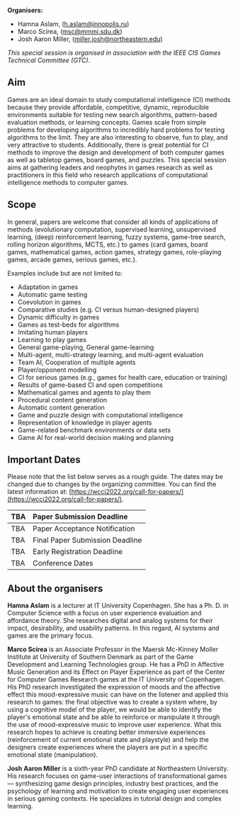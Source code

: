 **Organisers:**  
- Hamna Aslam, ([h.aslam@innopolis.ru](mailto:h.aslam@innopolis.ru))
- Marco Scirea, ([msc@mmmi.sdu.dk](mailto:msc@mmmi.sdu.dk))
- Josh Aaron Miller, ([miller.josh@northeastern.edu](mailto:miller.josh@northeastern.edu))


_This special session is organised in association with the IEEE CIS Games Technical Committee (GTC)._

## Aim

Games are an ideal domain to study computational intelligence (CI) methods because they provide affordable, competitive, dynamic, reproducible environments suitable for testing new search algorithms, pattern-based evaluation methods, or learning concepts. Games scale from simple problems for developing algorithms to incredibly hard problems for testing algorithms to the limit. They are also interesting to observe, fun to play, and very attractive to students. Additionally, there is great potential for CI methods to improve the design and development of both computer games as well as tabletop games, board games, and puzzles. This special session aims at gathering leaders and neophytes in games research as well as practitioners in this field who research applications of computational intelligence methods to computer games.


## Scope

In general, papers are welcome that consider all kinds of applications of methods (evolutionary computation, supervised learning, unsupervised learning, (deep) reinforcement learning, fuzzy systems, game-tree search, rolling horizon algorithms, MCTS, etc.) to games (card games, board games, mathematical games, action games, strategy games, role-playing games, arcade games, serious games, etc.).

Examples include but are not limited to:
- Adaptation in games
- Automatic game testing
- Coevolution in games
- Comparative studies (e.g. CI versus human-designed players)
- Dynamic difficulty in games
- Games as test-beds for algorithms
- Imitating human players
- Learning to play games
- General game-playing, General game-learning
- Multi-agent, multi-strategy learning, and multi-agent evaluation
- Team AI, Cooperation of multiple agents
- Player/opponent modelling
- CI for serious games (e.g., games for health care, education or training)
- Results of game-based CI and open competitions
- Mathematical games and agents to play them
- Procedural content generation
- Automatic content generation
- Game and puzzle design with computational intelligence
- Representation of knowledge in player agents
- Game-related benchmark environments or data sets
- Game AI for real-world decision making and planning

 
## Important Dates

Please note that the list below serves as a rough guide. The dates may be changed due to changes by the organizing committee. You can find the latest information at: [https://wcci2022.org/call-for-papers/](https://wcci2022.org/call-for-papers/).
	
| TBA                        | Paper Submission Deadline           |
| :------------------------- |:------------------------------------|
| TBA                        | Paper Acceptance Notification       |
| TBA                        | Final Paper Submission Deadline     |
| TBA                        | Early Registration Deadline         |
| TBA                        | Conference Dates                    |

## About the organisers

**Hamna Aslam** is a lecturer at IT University Copenhagen. She has a Ph. D. in Computer
Science with a focus on user experience evaluation and affordance theory. She researches
digital and analog systems for their impact, desirability, and usability patterns. In this regard, AI
systems and games are the primary focus.


**Marco Scirea** is an Associate Professor in the Maersk Mc-Kinney Moller Institute at University
of Southern Denmark as part of the Game Development and Learning Technologies group.
He has a PhD in Affective Music Generation and its Effect on Player Experience as part of the
Center for Computer Games Research games at the IT University of Copenhagen.
His PhD research investigated the expression of moods and the affective effect this
mood-expressive music can have on the listener and applied this research to games: the final
objective was to create a system where, by using a cognitive model of the player, we would be
able to identify the player's emotional state and be able to reinforce or manipulate it through the
use of mood-expressive music to improve user experience.
What this research hopes to achieve is creating better immersive experiences (reinforcement of
current emotional state and playstyle) and help the designers create experiences where the
players are put in a specific emotional state (manipulation).


**Josh Aaron Miller** is a sixth-year PhD candidate at Northeastern University. His research
focuses on game-user interactions of transformational games — synthesizing game design
principles, industry best practices, and the psychology of learning and motivation to create
engaging user experiences in serious gaming contexts. He specializes in tutorial design and
complex learning.
